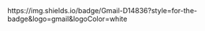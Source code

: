 <div>
https://img.shields.io/badge/Gmail-D14836?style=for-the-badge&logo=gmail&logoColor=white
</div>
